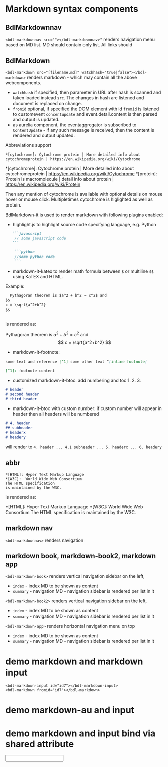 # Markdown syntax components

## BdlMarkdownnav
`<bdl-markdownnav src=""></bdl-markdownnav>"` renders navigation menu based on MD list. MD should contain only list.
All links should


## BdlMarkdown
`<bdl-markdown src="[filename.md]" watchhash="true|false"></bdl-markdown>` renders markdown - which may contain all the above webcomponents.
* `watchhash` if specified, then parameter in URL after hash is scanned and taken loaded instead `src`. The changes in hash are listened and document is replaced on change.
* `fromid` optional, if specified the DOM element with id `fromid` is listened to customevent `concentupdate` and event.detail.content is then parsed and output is updated.
* as aurelia component, the eventaggregator is subscribed to `ContentUpdate` - if any such message is received, then the content is rendered and output updated.

Abbreviations support
```
*[cytochrome]: Cytochrome protein | More detailed info about cytochromeprotein | https://en.wikipedia.org/wiki/Cytochrome
```
*[cytochrome]: Cytochrome protein | More detailed info about cytochromeprotein | https://en.wikipedia.org/wiki/Cytochrome
*[protein]: Protein is macromolecule | detail info about protein | https://en.wikipedia.org/wiki/Protein

Then any mention of cytochrome is available with optional details on mouse hover or mouse click. Multipletimes cytochrome is higlighted as well as protein.

BdlMarkdown-it is used to render markdown with following plugins enabled: 
* highlight.js to highlight source code specifying language, e.g. Python 
 ```markdown
    ```javascript
     // some javascript code
    ``` 
```

```markdown
    ```python
    //some python code
    ```
```
* markdown-it-katex to render math formula between `$` or multiline `$$` using KaTEX and HTML.

Example:
```markdown
  Pythagoran theorem is $a^2 + b^2 = c^2$ and 
$$
c = \sqrt{a^2+b^2}
$$  
  
```
is rendered as:

  Pythagoran theorem is $a^2 + b^2 = c^2$ and 
$$
c = \sqrt{a^2+b^2}
$$



* markdown-it-footnote: 
```markdown
some text and reference [^1] some other text ^[inline footnote]

[^1]: footnote content
```

* customized markdown-it-btoc: add numbering and toc 1. 2. 3. 
```markdown
# header 
# second header
# third header
```

* markdown-it-btoc with custom number: if custom number will appear in header then all headers will be numbered
```markdown
# 4. header 
## subheader
# headerx
# headery
```
will render to `4. header ... 4.1 subheader ... 5. headerx ... 6. headery`

## abbr

```
*[HTML]: Hyper Text Markup Language
*[W3C]:  World Wide Web Consortium
The HTML specification
is maintained by the W3C.
```

is rendered as:

*[HTML]: Hyper Text Markup Language
*[W3C]:  World Wide Web Consortium
The HTML specification
is maintained by the W3C.

## markdown nav
`<bdl-markdownnav>` renders navigation

## markdown book, markdown-book2, markdown app
`<bdl-markdown-book>` renders vertical navigation sidebar on the left,
  * `index` - index MD to be shown as content
  * `summary` - navigation MD - navigation sidebar is rendered per list in it

`<bdl-markdown-book2>` renders vertical navigation sidebar on the left,
  * `index` - index MD to be shown as content
  * `summary` - navigation MD - navigation sidebar is rendered per list in it

`<bdl-markdown-app>` renders horizontal navigation menu on top
  * `index` - index MD to be shown as content
  * `summary` - navigation MD - navigation sidebar is rendered per list in it

# demo markdown and markdown input
```
<bdl-markdown-input id="id7"></bdl-markdown-input>
<bdl-markdown fromid="id7"></bdl-markdown>
```

<bdl-markdown-input id="id7"></bdl-markdown-input>
<bdl-markdown fromid="id7"></bdl-markdown>

# demo markdown-au and input
<bdl-markdown-input id="id8"></bdl-markdown-input>
<bdl-markdown-au fromid="id8"></bdl-markdown>

# demo markdown and input bind via shared attribute
<form>
  <input value.two-way="textareavalue" />
</form>

<bdl-markdown content.two-way="textareavalue"></bdl-markdown>
